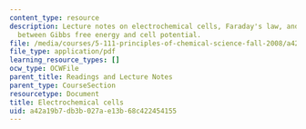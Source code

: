 ```yaml
---
content_type: resource
description: Lecture notes on electrochemical cells, Faraday's law, and the relationship
  between Gibbs free energy and cell potential.
file: /media/courses/5-111-principles-of-chemical-science-fall-2008/a42a19b7db3b027ae13b68c422454155_lecnotes25.pdf
file_type: application/pdf
learning_resource_types: []
ocw_type: OCWFile
parent_title: Readings and Lecture Notes
parent_type: CourseSection
resourcetype: Document
title: Electrochemical cells
uid: a42a19b7-db3b-027a-e13b-68c422454155
---
```

